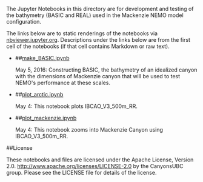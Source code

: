 The Jupyter Notebooks in this directory are for development and testing of
the bathymetry (BASIC and REAL) used in the Mackenzie NEMO model configuration.

The links below are to static renderings of the notebooks via
[nbviewer.jupyter.org](http://nbviewer.jupyter.org/).
Descriptions under the links below are from the first cell of the notebooks
(if that cell contains Markdown or raw text).

* ##[make_BASIC.ipynb](http://nbviewer.jupyter.org/urls/bitbucket.org/CanyonsUBC/mackenzie_canyon/raw/tip/bathymetry/notebooks/make_BASIC.ipynb)  
    
    May 5, 2016: Constructing BASIC, the bathymetry of an idealized canyon with the dimensions of Mackenzie canyon that will be used to test NEMO's performance at these scales.  

* ##[plot_arctic.ipynb](http://nbviewer.jupyter.org/urls/bitbucket.org/CanyonsUBC/mackenzie_canyon/raw/tip/bathymetry/notebooks/plot_arctic.ipynb)  
    
    May 4: This notebook plots IBCAO_V3_500m_RR.  

* ##[plot_mackenzie.ipynb](http://nbviewer.jupyter.org/urls/bitbucket.org/CanyonsUBC/mackenzie_canyon/raw/tip/bathymetry/notebooks/plot_mackenzie.ipynb)  
    
    May 4: This notebook zooms into Mackenzie Canyon using IBCAO_V3_500m_RR.  


##License

These notebooks and files are licensed under the Apache License, Version 2.0.
http://www.apache.org/licenses/LICENSE-2.0 by the CanyonsUBC group.
Please see the LICENSE file for details of the license.
